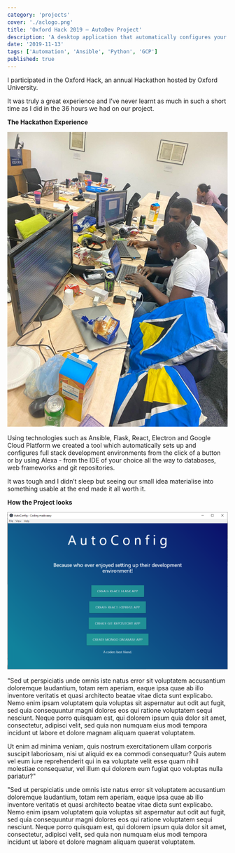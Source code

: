```yaml
---
category: 'projects'
cover: './aclogo.png'
title: 'Oxford Hack 2019 – AutoDev Project'
description: 'A desktop application that automatically configures your preferred dev environment'
date: '2019-11-13'
tags: ['Automation', 'Ansible', 'Python', 'GCP']
published: true
---
```


I participated in the Oxford Hack, an annual Hackathon hosted by Oxford University.

It was truly a great experience and I’ve never learnt as much in such a short time as I did in the 36 hours we had on our project.

**The Hackathon Experience**

![Aliquet vel mollis nec](./hack1.jpeg)

Using technologies such as Ansible, Flask, React, Electron and Google Cloud Platform we created a tool which automatically sets up and configures full stack development environments from the click of a button or by using Alexa - from the IDE of your choice all the way to databases, web frameworks and git repositories.

It was tough and I didn’t sleep but seeing our small idea materialise into something usable at the end made it all worth it.

**How the Project looks**

![App interface](./autoconfig.png)

"Sed ut perspiciatis unde omnis iste natus error sit voluptatem accusantium doloremque laudantium, totam rem aperiam, eaque ipsa quae ab illo inventore veritatis et quasi architecto beatae vitae dicta sunt explicabo. Nemo enim ipsam voluptatem quia voluptas sit aspernatur aut odit aut fugit, sed quia consequuntur magni dolores eos qui ratione voluptatem sequi nesciunt. Neque porro quisquam est, qui dolorem ipsum quia dolor sit amet, consectetur, adipisci velit, sed quia non numquam eius modi tempora incidunt ut labore et dolore magnam aliquam quaerat voluptatem.

Ut enim ad minima veniam, quis nostrum exercitationem ullam corporis suscipit laboriosam, nisi ut aliquid ex ea commodi consequatur? Quis autem vel eum iure reprehenderit qui in ea voluptate velit esse quam nihil molestiae consequatur, vel illum qui dolorem eum fugiat quo voluptas nulla pariatur?"

"Sed ut perspiciatis unde omnis iste natus error sit voluptatem accusantium doloremque laudantium, totam rem aperiam, eaque ipsa quae ab illo inventore veritatis et quasi architecto beatae vitae dicta sunt explicabo. Nemo enim ipsam voluptatem quia voluptas sit aspernatur aut odit aut fugit, sed quia consequuntur magni dolores eos qui ratione voluptatem sequi nesciunt. Neque porro quisquam est, qui dolorem ipsum quia dolor sit amet, consectetur, adipisci velit, sed quia non numquam eius modi tempora incidunt ut labore et dolore magnam aliquam quaerat voluptatem.
